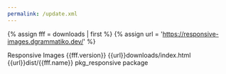 ```yaml
---
permalink: /update.xml
---
```


{% assign fff = downloads | first %}
{% assign url = 'https://responsive-images.dgrammatiko.dev/' %}

<?xml version="1.0" encoding="utf-8"?>
<updates>
  <update>
    <name>Responsive Images</name>
    <version>{{fff.version}}</version>
    <infourl title="Responsive Images">{{url}}downloads/index.html</infourl>
    <downloads>
      <downloadurl type="full" format="zip">{{url}}dist/{{fff.name}}</downloadurl>
    </downloads>
    <targetplatform name="joomla" version="4.0.6"/>
    <element>pkg_responsive</element>
    <type>package</type>
  </update>
</updates>
